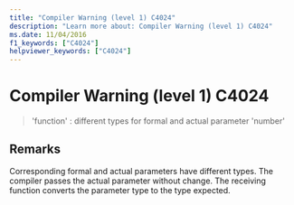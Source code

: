 ```yaml
---
title: "Compiler Warning (level 1) C4024"
description: "Learn more about: Compiler Warning (level 1) C4024"
ms.date: 11/04/2016
f1_keywords: ["C4024"]
helpviewer_keywords: ["C4024"]
---
```

# Compiler Warning (level 1) C4024

> 'function' : different types for formal and actual parameter 'number'

## Remarks

Corresponding formal and actual parameters have different types. The compiler passes the actual parameter without change. The receiving function converts the parameter type to the type expected.
